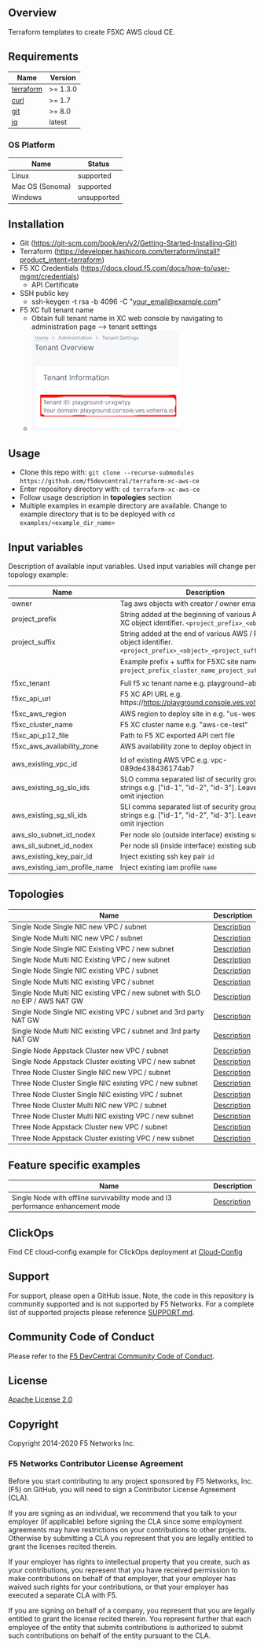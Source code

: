 ## Overview

Terraform templates to create F5XC AWS cloud CE.

## Requirements

| Name                                                                                     | Version   |
|------------------------------------------------------------------------------------------|-----------|
| <a name="requirement_terraform"></a> [terraform](https://github.com/hashicorp/terraform) | \>= 1.3.0 |
| <a name="requirement_curl"></a> [curl](https://curl.se/)                                 | \>= 1.7   |
| <a name="requirement_git"></a> [git](https://git-scm.com/)                               | \>= 8.0   |
| <a name="requirement_jq"></a> [jq](https://jqlang.github.io/jq/)                         | latest    |

### OS Platform

| Name            | Status      |
|-----------------|-------------|
| Linux           | supported   |
| Mac OS (Sonoma) | supported   |
| Windows         | unsupported |

## Installation

- Git (https://git-scm.com/book/en/v2/Getting-Started-Installing-Git)
- Terraform (https://developer.hashicorp.com/terraform/install?product_intent=terraform)
- F5 XC Credentials (https://docs.cloud.f5.com/docs/how-to/user-mgmt/credentials)
    * API Certificate
- SSH public key
    * ssh-keygen -t rsa -b 4096 -C "your_email@example.com"
- F5 XC full tenant name
    * Obtain full tenant name in XC web console by navigating to administration page --> tenant settings
    * ![Tenant Overview](images/tenant_overview_small.png)

## Usage

- Clone this repo with: `git clone --recurse-submodules https://github.com/f5devcentral/terraform-xc-aws-ce`
- Enter repository directory with: `cd terraform-xc-aws-ce`
- Follow usage description in __topologies__ section
- Multiple examples in example directory are available. Change to example directory that is to be deployed
  with `cd examples/<example_dir_name>`

## Input variables

Description of available input variables. Used input variables will change per topology example:

| Name                          | Description                                                                                                        |
|-------------------------------|--------------------------------------------------------------------------------------------------------------------|
| owner                         | Tag aws objects with creator / owner email address                                                                 |
| project_prefix                | String added at the beginning of various AWS / F5 XC object identifier. `<project_prefix>_<object>`                |
| project_suffix                | String added at the end of various AWS / F5 XC object identifier. `<project_prefix>_<object>_<project_suffix>`     |
|                               | Example prefix + suffix for F5XC site name `project_prefix_cluster_name_project_suffix`                            |
|                               |                                                                                                                    |
| f5xc_tenant                   | Full f5 xc tenant name e.g. playground-abcdefg                                                                     |
| f5xc_api_url                  | F5 XC API URL e.g. https://https://playground.console.ves.volterra.io/api                                          |
| f5xc_aws_region               | AWS region to deploy site in e.g. "us-west-2"                                                                      |
| f5xc_cluster_name             | F5 XC cluster name e.g. "aws-ce-test"                                                                              |
| f5xc_api_p12_file             | Path to F5 XC exported API cert file                                                                               |
| f5xc_aws_availability_zone    | AWS availability zone to deploy object in                                                                          |
|                               |                                                                                                                    |
| aws_existing_vpc_id           | Id of existing AWS VPC e.g. vpc-089de438436174ab7                                                                  |
| aws_existing_sg_slo_ids       | SLO comma separated list of security group id strings e.g. ["id-1", "id-2", "id-3"]. Leave empty to omit injection |
| aws_existing_sg_sli_ids       | SLI comma separated list of security group id strings e.g. ["id-1", "id-2", "id-3"]. Leave empty to omit injection |
| aws_slo_subnet_id_node`X`     | Per node slo (outside interface) existing subnet id                                                                |
| aws_sli_subnet_id_node`X`     | Per node sli (inside interface) existing subnet id                                                                 |
| aws_existing_key_pair_id      | Inject existing ssh key pair `id`                                                                                  |
| aws_existing_iam_profile_name | Inject existing iam profile `name`                                                                                 |

## Topologies

| Name                                                                         | Description                                                                                       |
|------------------------------------------------------------------------------|---------------------------------------------------------------------------------------------------|
| Single Node Single NIC new VPC / subnet                                      | [Description](examples/single_node_single_nic_new_vpc_new_subnet/README.md)                       |
| Single Node Multi NIC new VPC / subnet                                       | [Description](examples/single_node_multi_nic_new_vpc_new_subnet/README.md)                        |
| Single Node Single NIC Existing VPC / new subnet                             | [Description](examples/single_node_single_nic_existing_vpc_new_subnet/README.md)                  |
| Single Node Multi NIC Existing VPC / new subnet                              | [Description](examples/single_node_multi_nic_existing_vpc_new_subnet/README.md)                   |
| Single Node Single NIC existing VPC / subnet                                 | [Description](examples/single_node_single_nic_existing_vpc_existing_subnet/README.md)             |
| Single Node Multi NIC existing VPC / subnet                                  | [Description](examples/single_node_mulit_nic_existing_vpc_existing_subnet/README.md)              |
| Single Node Multi NIC existing VPC / new subnet with SLO no EIP / AWS NAT GW | [Description](examples/single_node_multi_nic_existing_vpc_and_subnet_nat_no_eip/README.md)        |
| Single Node Single NIC existing VPC / subnet and 3rd party NAT GW            | [Description](examples/single_node_single_nic_existing_vpc_and_subnet_3rd_party_nat_gw/README.md) |
| Single Node Multi NIC existing VPC / subnet and 3rd party NAT GW             | [Description](examples/single_node_multi_nic_existing_vpc_and_subnet_3rd_party_nat_gw/README.md)  |
| Single Node Appstack Cluster new VPC / subnet                                | [Description](examples/single_node_cluster_appstack_new_vpc_new_subnet/README.md)                 |
| Single Node Appstack Cluster existing VPC / new subnet                       | [Description](examples/single_node_cluster_appstack_existing_vpc_new_subnet/README.md)            |
| Three Node Cluster Single NIC new VPC / subnet                               | [Description](examples/three_node_cluster_single_nic_new_vpc_new_subnet/README.md)                |
| Three Node Cluster Single NIC existing VPC / new subnet                      | [Description](examples/three_node_cluster_single_nic_existing_vpc_new_subnet/README.md)           |
| Three Node Cluster Single NIC existing VPC / subnet                          | [Description](examples/three_node_cluster_single_nic_existing_vpc_existing_subnet/README.md)      |
| Three Node Cluster Multi NIC new VPC / subnet                                | [Description](examples/three_node_cluster_multi_nic_new_vpc_new_subnet/README.md)                 |
| Three Node Cluster Multi NIC existing VPC / new subnet                       | [Description](examples/three_node_cluster_multi_nic_existing_vpc_new_subnet/README.md)            |
| Three Node Appstack Cluster new VPC / subnet                                 | [Description](examples/three_node_cluster_appstack_new_vpc_new_subnet/README.md)                  |
| Three Node Appstack Cluster existing VPC / new subnet                        | [Description](examples/three_node_cluster_appstack_existing_vpc_new_subnet/README.md)             |

## Feature specific examples

| Name                                                                            | Description                                                                               |
|---------------------------------------------------------------------------------|-------------------------------------------------------------------------------------------|
| Single Node with offline survivability mode and l3 performance enhancement mode | [Description](examples/single_node_single_nic_new_vpc_new_subnet_jframe_l7_osm/README.md) |

## ClickOps

Find CE cloud-config example for ClickOps deployment at [Cloud-Config](clickops/f5-ce-data.yml)

## Support

For support, please open a GitHub issue. Note, the code in this repository is community supported and is not supported
by F5 Networks. For a complete list of supported projects please reference [SUPPORT.md](SUPPORT.md).

## Community Code of Conduct

Please refer to the [F5 DevCentral Community Code of Conduct](code_of_conduct.md).

## License

[Apache License 2.0](LICENSE)

## Copyright

Copyright 2014-2020 F5 Networks Inc.

### F5 Networks Contributor License Agreement

Before you start contributing to any project sponsored by F5 Networks, Inc. (F5) on GitHub, you will need to sign a
Contributor License Agreement (CLA).

If you are signing as an individual, we recommend that you talk to your employer (if applicable) before signing the CLA
since some employment agreements may have restrictions on your contributions to other projects.
Otherwise by submitting a CLA you represent that you are legally entitled to grant the licenses recited therein.

If your employer has rights to intellectual property that you create, such as your contributions, you represent that you
have received permission to make contributions on behalf of that employer, that your employer has waived such rights for
your contributions, or that your employer has executed a separate CLA with F5.

If you are signing on behalf of a company, you represent that you are legally entitled to grant the license recited
therein.
You represent further that each employee of the entity that submits contributions is authorized to submit such
contributions on behalf of the entity pursuant to the CLA.
